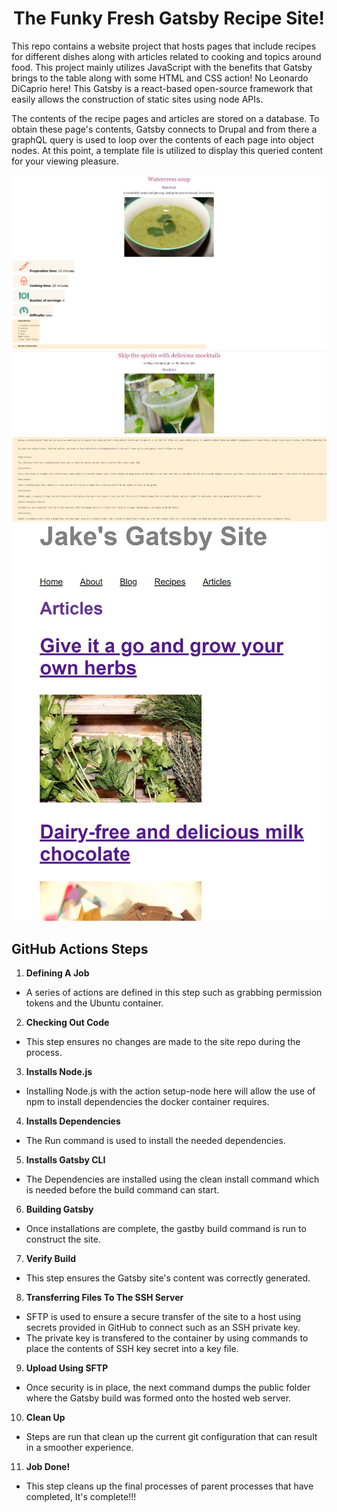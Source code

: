 

<!-- <p align="center">
  <a href="https://www.gatsbyjs.com/?utm_source=starter&utm_medium=readme&utm_campaign=minimal-starter">
    <img alt="Gatsby" src="https://www.gatsbyjs.com/Gatsby-Monogram.svg" width="60" />
  </a>
</p> -->
<h1 align="center">
  The Funky Fresh Gatsby Recipe Site!
</h1>

This repo contains a website project that hosts pages that include recipes for different dishes along with articles related to cooking and topics around food. This project mainly utilizes JavaScript with the benefits that Gatsby brings to the table along with some HTML and CSS action! No Leonardo DiCaprio here! This Gatsby is a react-based open-source framework that easily allows the construction of static sites using node APIs.

The contents of the recipe pages and articles are stored on a database. To obtain these page's contents, Gatsby connects to Drupal and from there a graphQL query is used to loop over the contents of each page into object nodes. At this point, a template file is utilized to display this queried content for your viewing pleasure. 


<img src="https://raw.githubusercontent.com/MetaJ92/gatsbytest/main/src/images/RecipePageEX.JPG" alt="Example of the Recipe template page in action"/>

<img src="https://raw.githubusercontent.com/MetaJ92/gatsbytest/main/src/images/ArticlePageEX.JPG" alt="Example of the Article template page in action"/>

<img src="https://raw.githubusercontent.com/MetaJ92/gatsbytest/main/src/images/ArticleListEX.JPG" alt="Example of the Article list page in action"/>


## GitHub Actions Steps

1. **Defining A Job**
- A series of actions are defined in this step such as grabbing permission tokens and the Ubuntu container.
2. **Checking Out Code**
- This step ensures no changes are made to the site repo during the process. 
3. **Installs Node.js**
- Installing Node.js with the action setup-node here will allow the use of npm to install dependencies the docker container requires.
4.  **Installs Dependencies**
- The Run command is used to install the needed dependencies.
5. **Installs Gatsby CLI**
- The Dependencies are installed using the clean install command which is needed before the build command can start.
6. **Building Gatsby**
- Once installations are complete, the gastby build command is run to construct the site.
7. **Verify Build**
- This step ensures the Gatsby site's content was correctly generated.
8. **Transferring Files To The SSH Server**
- SFTP is used to ensure a secure transfer of the site to a host using secrets provided in GitHub to connect such as an SSH private key. 
- The private key is transfered to the container by using commands to place the contents of SSH key secret into a key file.
9.  **Upload Using SFTP**
- Once security is in place, the next command dumps the public folder where the Gatsby build was formed onto the hosted web server.
10. **Clean Up**
- Steps are run that clean up the current git configuration that can result in a smoother experience.
11. **Job Done!**
- This step cleans up the final processes of parent processes that have completed, It's complete!!!